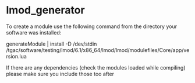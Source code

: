 # lmod_generator
To create a module use the following command from the directory your software was installed:

generateModule | install -D /dev/stdin /tgac/software/testing/lmod/6.1/x86_64/lmod/lmod/modulefiles/Core/app/version.lua

If there are any dependencies (check the modules loaded while compiling) please make sure you include those too after

